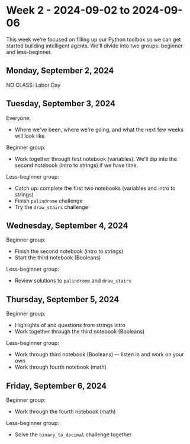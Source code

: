 # Week 2 - 2024-09-02 to 2024-09-06

This week we're focused on filling up our Python toolbox so we can get started
building intelligent agents. We'll divide into two groups: beginner and
less-beginner.

## Monday, September 2, 2024

NO CLASS: Labor Day

## Tuesday, September 3, 2024

Everyone:

- Where we've been, where we're going, and what the next few weeks will look
  like

Beginner group:

- Work together through first notebook (variables). We'll dip into the
  second notebook (intro to strings) if we have time.

Less-beginner group:

- Catch up: complete the first two notebooks (variables and intro to strings)
- Finish `palindrome` challenge
- Try the `draw_stairs` challenge

## Wednesday, September 4, 2024

Beginner group:

- Finish the second notebook (intro to strings)
- Start the third notebook (Booleans)

Less-beginner group:

- Review solutions to `palindrome` and `draw_stairs`

## Thursday, September 5, 2024

Beginner group:

- Highlights of and questions from strings intro
- Work together through the third notebook (Booleans)

Less-beginner group:

- Work through third notebook (Booleans) -- listen in and work on your own
- Work through fourth notebook (math)

## Friday, September 6, 2024

Beginner group:

- Work through the fourth notebook (math)

Less-beginner group:

- Solve the `binary_to_decimal` challenge together

